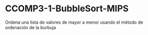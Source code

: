 # CCOMP3-1-BubbleSort-MIPS
Ordena una lista de valores de mayor a menor usando el método de ordenación de la burbuja
